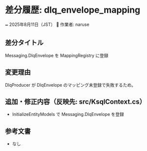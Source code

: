# 差分履歴: dlq_envelope_mapping

🗕 2025年8月11日（JST）
🧐 作業者: naruse

## 差分タイトル
Messaging.DlqEnvelope を MappingRegistry に登録

## 変更理由
DlqProducer が DlqEnvelope のマッピング未登録で失敗するため。

## 追加・修正内容（反映先: src/KsqlContext.cs）
- InitializeEntityModels で Messaging.DlqEnvelope を登録

## 参考文書
- なし
